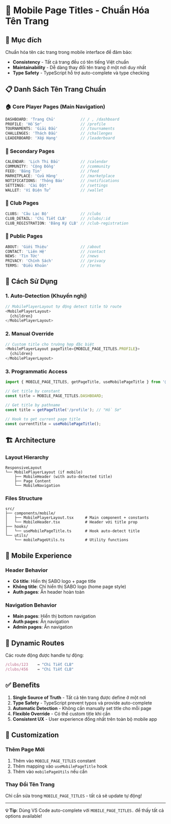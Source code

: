 # 📱 Mobile Page Titles - Chuẩn Hóa Tên Trang

## 🎯 Mục đích
Chuẩn hóa tên các trang trong mobile interface để đảm bảo:
- **Consistency** - Tất cả trang đều có tên tiếng Việt chuẩn
- **Maintainability** - Dễ dàng thay đổi tên trang ở một nơi duy nhất  
- **Type Safety** - TypeScript hỗ trợ auto-complete và type checking

## 📋 Danh Sách Tên Trang Chuẩn

### 🏠 Core Player Pages (Main Navigation)
```typescript
DASHBOARD: 'Trang Chủ'           // / , /dashboard
PROFILE: 'Hồ Sơ'                 // /profile  
TOURNAMENTS: 'Giải Đấu'          // /tournaments
CHALLENGES: 'Thách Đấu'          // /challenges
LEADERBOARD: 'Xếp Hạng'          // /leaderboard
```

### 🔗 Secondary Pages  
```typescript
CALENDAR: 'Lịch Thi Đấu'         // /calendar
COMMUNITY: 'Cộng Đồng'           // /community
FEED: 'Bảng Tin'                 // /feed
MARKETPLACE: 'Cửa Hàng'          // /marketplace
NOTIFICATIONS: 'Thông Báo'       // /notifications
SETTINGS: 'Cài Đặt'              // /settings
WALLET: 'Ví Điện Tử'             // /wallet
```

### 🏢 Club Pages
```typescript
CLUBS: 'Câu Lạc Bộ'              // /clubs
CLUB_DETAIL: 'Chi Tiết CLB'      // /clubs/:id
CLUB_REGISTRATION: 'Đăng Ký CLB' // /club-registration
```

### 📄 Public Pages
```typescript
ABOUT: 'Giới Thiệu'              // /about
CONTACT: 'Liên Hệ'               // /contact
NEWS: 'Tin Tức'                  // /news
PRIVACY: 'Chính Sách'            // /privacy
TERMS: 'Điều Khoản'              // /terms
```

## 🔧 Cách Sử Dụng

### 1. Auto-Detection (Khuyến nghị)
```typescript
// MobilePlayerLayout tự động detect title từ route
<MobilePlayerLayout>
  {children}
</MobilePlayerLayout>
```

### 2. Manual Override
```typescript
// Custom title cho trường hợp đặc biệt
<MobilePlayerLayout pageTitle={MOBILE_PAGE_TITLES.PROFILE}>
  {children}
</MobilePlayerLayout>
```

### 3. Programmatic Access
```typescript
import { MOBILE_PAGE_TITLES, getPageTitle, useMobilePageTitle } from '@/utils/mobilePageUtils';

// Get title by constant
const title = MOBILE_PAGE_TITLES.DASHBOARD;

// Get title by pathname
const title = getPageTitle('/profile'); // "Hồ Sơ"

// Hook to get current page title
const currentTitle = useMobilePageTitle();
```

## 🏗️ Architecture

### Layout Hierarchy
```
ResponsiveLayout
└── MobilePlayerLayout (if mobile)
    ├── MobileHeader (with auto-detected title)
    ├── Page Content
    └── MobileNavigation
```

### Files Structure
```
src/
├── components/mobile/
│   ├── MobilePlayerLayout.tsx     # Main component + constants
│   └── MobileHeader.tsx           # Header với title prop
├── hooks/
│   └── useMobilePageTitle.ts      # Hook auto-detect title
└── utils/
    └── mobilePageUtils.ts         # Utility functions
```

## 📱 Mobile Experience

### Header Behavior
- **Có title**: Hiển thị SABO logo + page title
- **Không title**: Chỉ hiển thị SABO logo (home page style)
- **Auth pages**: Ẩn header hoàn toàn

### Navigation Behavior  
- **Main pages**: Hiển thị bottom navigation
- **Auth pages**: Ẩn navigation
- **Admin pages**: Ẩn navigation

## 🔄 Dynamic Routes

Các route động được handle tự động:
```typescript
/clubs/123    → "Chi Tiết CLB"
/clubs/456    → "Chi Tiết CLB"
```

## ✅ Benefits

1. **Single Source of Truth** - Tất cả tên trang được define ở một nơi
2. **Type Safety** - TypeScript prevent typos và provide auto-complete
3. **Automatic Detection** - Không cần manually set title cho mỗi page
4. **Flexible Override** - Có thể custom title khi cần
5. **Consistent UX** - User experience đồng nhất trên toàn bộ mobile app

## 🎨 Customization

### Thêm Page Mới
1. Thêm vào `MOBILE_PAGE_TITLES` constant
2. Thêm mapping vào `useMobilePageTitle` hook
3. Thêm vào `mobilePageUtils` nếu cần

### Thay Đổi Tên Trang
Chỉ cần sửa trong `MOBILE_PAGE_TITLES` - tất cả sẽ update tự động!

---

**💡 Tip**: Dùng VS Code auto-complete với `MOBILE_PAGE_TITLES.` để thấy tất cả options available!

